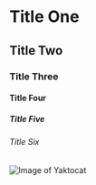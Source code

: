# Title One
## Title Two
### Title Three
#### Title Four
##### Title Five
###### Title Six

![Image of Yaktocat](https://octodex.github.com/images/yaktocat.png)

